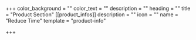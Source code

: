+++
color_background = ""
color_text = ""
description = ""
heading = ""
title = "Product Section"
[[product_infos]]
description = ""
icon = ""
name = "Reduce Time"
template = "product-info"

+++
